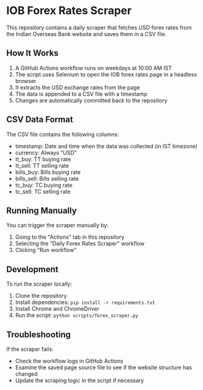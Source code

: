 # IOB Forex Rates Scraper

This repository contains a daily scraper that fetches USD forex rates from the Indian Overseas Bank website and saves them in a CSV file.

## How It Works

1. A GitHub Actions workflow runs on weekdays at 10:00 AM IST
2. The script uses Selenium to open the IOB forex rates page in a headless browser
3. It extracts the USD exchange rates from the page
4. The data is appended to a CSV file with a timestamp
5. Changes are automatically committed back to the repository

## CSV Data Format

The CSV file contains the following columns:
- timestamp: Date and time when the data was collected (in IST timezone)
- currency: Always "USD"
- tt_buy: TT buying rate
- tt_sell: TT selling rate  
- bills_buy: Bills buying rate
- bills_sell: Bills selling rate
- tc_buy: TC buying rate
- tc_sell: TC selling rate

## Running Manually

You can trigger the scraper manually by:

1. Going to the "Actions" tab in this repository
2. Selecting the "Daily Forex Rates Scraper" workflow
3. Clicking "Run workflow"

## Development

To run the scraper locally:

1. Clone the repository
2. Install dependencies: `pip install -r requirements.txt`
3. Install Chrome and ChromeDriver
4. Run the script: `python scripts/forex_scraper.py`

## Troubleshooting

If the scraper fails:
- Check the workflow logs in GitHub Actions
- Examine the saved page source file to see if the website structure has changed
- Update the scraping logic in the script if necessary
